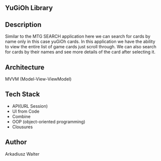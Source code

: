 ## YuGiOh Library

## Description
Similar to the MTG SEARCH application here we can search for cards by name only in this case yuGiOh cards. 
In this application we have the ability to view the entire list of game cards just scroll through. We can also search for cards by their names and see more details of the card after selecting it. 

## Architecture
MVVM (Model-View-ViewModel)

## Tech Stack
- API(URL Session)
- UI from Code
- Combine
- OOP (object-oriented programming)
- Clousures

## Author
Arkadiusz Walter

